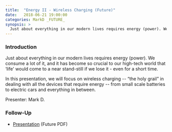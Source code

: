 ```yaml
---
title:  "Energy II - Wireless Charging (Future)"
date:   2018-06-21 19:00:00
categories: MarkD _FUTURE_
synopsis: >
  Just about everything in our modern lives requires energy (power). We consume a lot of it, and it has become so crucial to our high-tech world that ‘life' would come to a near stand-still if we lose it - even for a short time. In this presentation, we will focus on wireless charging -- “the holy grail” in dealing with all the devices that require energy -- from small scale batteries to electric cars and everything in between.
---
```


### Introduction

Just about everything in our modern lives requires energy (power). We consume a lot of it, and it has become so crucial to our high-tech world that ‘life' would come to a near stand-still if we lose it - even for a short time.

In this presentation, we will focus on wireless charging -- “the holy grail” in dealing with all the devices that require energy -- from small scale batteries to electric cars and everything in between.

Presenter: Mark D.

### Follow-Up

* [Presentation](/assets/present/2018/energy-2.pdf) (Future PDF)
